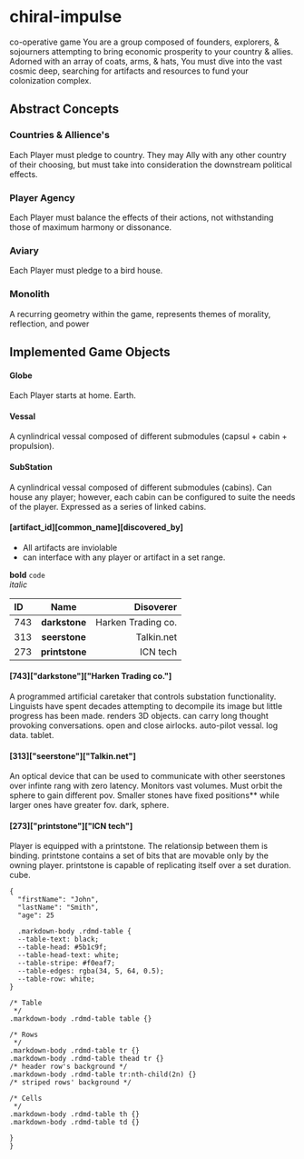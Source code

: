 # chiral-impulse
co-operative game
  You are a group composed of founders, explorers, & sojourners attempting to bring economic prosperity to your country & allies. Adorned with an array of coats, arms, & hats, You must dive into the vast cosmic deep, searching for artifacts and resources to fund your colonization complex. 

## Abstract Concepts
### Countries & Allience's
  Each Player must pledge to country. They may Ally with any other country of their choosing, but must take into consideration the downstream political effects. 
### Player Agency
  Each Player must balance the effects of their actions, not withstanding those of maximum harmony or dissonance. 
### Aviary
  Each Player must pledge to a bird house. 
### Monolith 
  A recurring geometry within the game, represents themes of morality, reflection, and power

## Implemented Game Objects 
#### Globe
  Each Player starts at home. Earth.
#### Vessal
  A cynlindrical vessal composed of different submodules (capsul + cabin + propulsion).
#### SubStation
  A cynlindrical vessal composed of different submodules (cabins). Can house any player; however, each cabin can be configured to suite the needs of the player. Expressed as a series of linked cabins. 

#### [artifact_id][common_name][discovered_by]
- All artifacts are inviolable
- can interface with any player or artifact in a set range.

**bold**
`code`  
_italic_

  | ID |  Name  | Disoverer | 
|:-----|:--------:|------:|
| 743   | **darkstone** | Harken Trading co. | 
| 313   |  **seerstone**  | Talkin.net |
| 273   | **printstone** | ICN tech |

#### [743]["darkstone"]["Harken Trading co."]
  A programmed artificial caretaker that controls substation functionality. Linguists have spent decades attempting to decompile its image but little progress has been made.
  renders 3D objects.
  can carry long thought provoking conversations.
  open and close airlocks. 
  auto-pilot vessal.
  log data.
  tablet.


  
  #### [313]["seerstone"]["Talkin.net"]
  An optical device that can be used to communicate with other seerstones over infinte rang with zero latency. 
  Monitors vast volumes. 
  Must orbit the sphere to gain different pov.
  Smaller stones have fixed positions** while larger ones have greater fov.
  dark, sphere. 


  #### [273]["printstone"]["ICN tech"]
  Player is equipped with a printstone. The relationsip between them is binding.
  printstone contains a set of bits that are movable only by the owning player.
  printstone is capable of replicating itself over a set duration.
  cube.

```
{
  "firstName": "John",
  "lastName": "Smith",
  "age": 25

  .markdown-body .rdmd-table {
  --table-text: black;
  --table-head: #5b1c9f;
  --table-head-text: white;
  --table-stripe: #f0eaf7;
  --table-edges: rgba(34, 5, 64, 0.5);
  --table-row: white;
}

/* Table
 */
.markdown-body .rdmd-table table {}

/* Rows
 */
.markdown-body .rdmd-table tr {}
.markdown-body .rdmd-table thead tr {}
/* header row's background */
.markdown-body .rdmd-table tr:nth-child(2n) {}
/* striped rows' background */

/* Cells
 */
.markdown-body .rdmd-table th {}
.markdown-body .rdmd-table td {}

}
}
```



  







